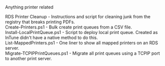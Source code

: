 Anything printer related  
  
RDS Printer Cleanup - Instructions and script for cleaning junk from the registry that breaks printing PDFs.  
Create-Printers.ps1 - Bulk create print queues from a CSV file.  
Install-LocalPrintQueue.ps1 - Script to deploy local print queue. Created as InTune didn't have a native method to do this.  
List-MappedPrinters.ps1 - One liner to show all mapped printers on an RDS server.  
Migrate-TCPIPPrintQueues.ps1 - Migrate all print queues using a TCPIP port to another print server.
